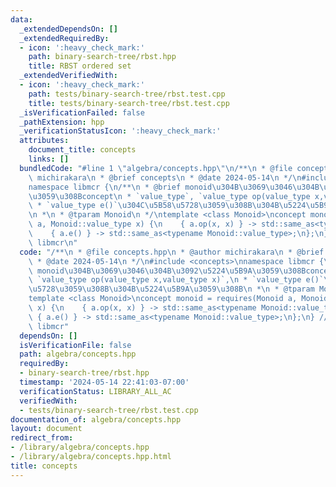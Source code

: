 ```yaml
---
data:
  _extendedDependsOn: []
  _extendedRequiredBy:
  - icon: ':heavy_check_mark:'
    path: binary-search-tree/rbst.hpp
    title: RBST ordered set
  _extendedVerifiedWith:
  - icon: ':heavy_check_mark:'
    path: tests/binary-search-tree/rbst.test.cpp
    title: tests/binary-search-tree/rbst.test.cpp
  _isVerificationFailed: false
  _pathExtension: hpp
  _verificationStatusIcon: ':heavy_check_mark:'
  attributes:
    document_title: concepts
    links: []
  bundledCode: "#line 1 \"algebra/concepts.hpp\"\n/**\n * @file concepts.hpp\n * @author\
    \ michirakara\n * @brief concepts\n * @date 2024-05-14\n */\n#include <concepts>\n\
    namespace libmcr {\n/**\n * @brief monoid\u304B\u3069\u3046\u304B\u3092\u5224\u5B9A\
    \u3059\u308Bconcept\n * `value_type`, `value_type op(value_type x,value_type x)`,\n\
    \ * `value_type e()`\u304C\u5B58\u5728\u3059\u308B\u304B\u5224\u5B9A\u3059\u308B\
    \n *\n * @tparam Monoid\n */\ntemplate <class Monoid>\nconcept monoid = requires(Monoid\
    \ a, Monoid::value_type x) {\n    { a.op(x, x) } -> std::same_as<typename Monoid::value_type>;\n\
    \    { a.e() } -> std::same_as<typename Monoid::value_type>;\n};\n} // namespace\
    \ libmcr\n"
  code: "/**\n * @file concepts.hpp\n * @author michirakara\n * @brief concepts\n\
    \ * @date 2024-05-14\n */\n#include <concepts>\nnamespace libmcr {\n/**\n * @brief\
    \ monoid\u304B\u3069\u3046\u304B\u3092\u5224\u5B9A\u3059\u308Bconcept\n * `value_type`,\
    \ `value_type op(value_type x,value_type x)`,\n * `value_type e()`\u304C\u5B58\
    \u5728\u3059\u308B\u304B\u5224\u5B9A\u3059\u308B\n *\n * @tparam Monoid\n */\n\
    template <class Monoid>\nconcept monoid = requires(Monoid a, Monoid::value_type\
    \ x) {\n    { a.op(x, x) } -> std::same_as<typename Monoid::value_type>;\n   \
    \ { a.e() } -> std::same_as<typename Monoid::value_type>;\n};\n} // namespace\
    \ libmcr"
  dependsOn: []
  isVerificationFile: false
  path: algebra/concepts.hpp
  requiredBy:
  - binary-search-tree/rbst.hpp
  timestamp: '2024-05-14 22:41:03-07:00'
  verificationStatus: LIBRARY_ALL_AC
  verifiedWith:
  - tests/binary-search-tree/rbst.test.cpp
documentation_of: algebra/concepts.hpp
layout: document
redirect_from:
- /library/algebra/concepts.hpp
- /library/algebra/concepts.hpp.html
title: concepts
---
```

